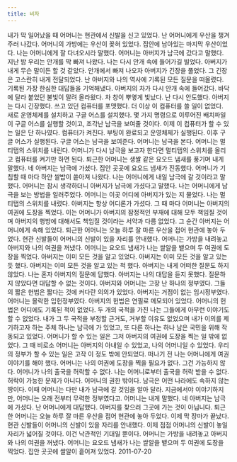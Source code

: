 ```yaml
---
title: 비자
---
```

내가 막 일어났을 때 어머니는 현관에서 신발을 신고 있었다. 난 어머니에게 우산을 챙겨주러 나갔다. 어머니의 가방에는 우산이 꽂혀 있었다. 집안에 남아있는 마지막 우산이었다.
나는 어머니에게 잘 다녀오시라 말했다. 어머니는 아버지가 남극에 갔다고 말했다.
지난 밤 우리는 안개를 막 빠져 나왔다. 나는 다시 안개 속에 들어가길 빌었다. 아버지가 내게 무슨 말이든 할 것 같았다. 안개에서 빠져 나오자 아버지가 긴장을 풀었다. 그 긴장은 고스란히 내게 전달되었다. 난 아버지와 나의 역사에 기록된 모든 질문을 떠올렸다. 기록된 가장 한심한 대답들을 기억해냈다. 아버지의 차가 다시 안개 속에 들어갔다. 바닥에 달라 붙었던 불빛이 말려 올라왔다. 차 창이 뿌옇게 빛났다. 난 다시 안도했다. 아버지는 다시 긴장했다.
쓰고 있던 컴퓨터를 포맷했다. 더 이상 이 컴퓨터를 쓸 일이 없었다. 새로 운영체제를 설치하고 구글 어스를 설치했다. 몇 가지 명령으로 이루어진 배치파일이 구글 어스를 실행할 것이고, 조각난 남극을 보여줄 것이다.
이제 이 컴퓨터가 할 수 있는 일은 단 하나였다. 컴퓨터가 켜진다. 부팅이 완료되고 운영체제가 실행된다. 이후 구글 어스가 실행된다. 구글 어스는 남극을 보여준다. 어머니는 남극을 본다. 어머니는 멀티탭의 스위치를 내린다. 어머니가 다시 남극을 보고자 한다면 멀티탭의 스위치를 올리고 컴퓨터를 켜기만 하면 된다.
퇴근한 어머니는 생쌀 같은 요오드 냄새를 풍기며 내게 말했다. 네 아버지는 남극에 가셨다. 집안 곳곳에 요오드 냄새가 진동했다. 어머니가 기침할 때 마다 하얀 쌀밥이 쏟아져 나왔다.
나는 어머니에게 내일 남극에 갈 것이라고 말했다. 어머니는 잠시 생각하더니 아버지가 남극에 가셨다고 말했다. 나는 어머니에게 남극을 보는 방법을 일러주었다. 어머니는 이곳 어디에 아버지가 있는 지 물었다. 나는 멀티탭의 스위치를 내렸다.
아버지는 항상 어디론가 가셨다. 그 때 마다 어머니는 아버지의 여권에 도장을 찍었다. 이는 어머니가 아버지의 잠정적인 부재에 대해 모두 책임질 것이며 아버지의 행방에 대해서도 책임질 것이라는 서약과 다름 없었다. 그 순간 아버지는 어머니에게 속해 있었다.
퇴근한 어머니는 오늘 하루 잘 마른 우산을 접어 현관에 놓아 두었다. 현관 신발들이 어머니의 신발이 있을 자리를 안내했다. 어머니는 가방을 내려놓고 아버지와 나의 여권을 꺼냈다. 어머니는 요오드 냄새가 나는 쌀알을 뱉으며 두 여권에 도장을 찍었다.
아버지는 이미 모든 것을 알고 있었다. 아버지는 이미 모든 것을 알고 있는 듯 했다. 아버지는 이미 모든 것을 알고 있는 척 했다. 아버지는 내게 어떠한 질문도 하지 않았다. 나는 혼자 아버지의 질문에 답했다. 아버지는 나의 대답을 듣지 못했다. 질문하지 않았다면 대답할 수 없는 것이다.
아버지와 어머니는 고장 난 하나의 정부였다. 그들의 짧은 헌법은 짧다는 것에 커다란 의의가 있었다. 아버지는 거점이 없는 임시정부였다. 어머니는 몰락한 입헌정부였다. 아버지의 헌법은 연필로 메모되어 있었다. 어머니의 헌법은 어디에도 기록된 적이 없었다. 두 개의 국적을 가진 나는 그들에게 아무런 이야기도 할 수 없었다. 내가 그 두 국적을 부정할 근거도, 거부할 이유도 없었으며 내가 이의를 제기하고자 하는 주체 하나는 남극에 가 있었고, 또 다른 하나는 하나 남은 국민을 위해 작동되고 있었다.
어머니가 할 수 있는 일은 그저 아버지의 여권에 도장을 찍는 일 밖에 없었다. 그 때 비로소 어머니는 아버지의 아내일 수 있었고, 나의 어머니일 수 있었다. 우리의 정부가 할 수 있는 일은 고작 이 정도 밖에 안되었다.
떠나기 전 나는 어머니에게 여권 이야기를 해야 했다. 어머니는 나의 여권에 도장을 찍을 필요가 없다. 그건 가능하지 않다. 어머니가 나의 출국을 허락할 수 없다. 나는 어머니로부터 출국을 허락 받을 수 없다. 허락이 가능한 문제가 아니다. 어머니의 권한 밖이다. 남극은 어떤 나라에도 속하지 않는 땅이다. 이때 어머니는 다만 내가 남극에 갈 것임을 알아 달라. 지금에서야 이야기하지만, 어머니는 오래 전부터 무력한 정부였다고.
어머니는 내게 말했다. 네 아버지는 남극에 가셨다. 난 어머니에게 대답했다. 아버지를 찾으러 그곳에 가는 것이 아닙니다.
퇴근한 어머니는 오늘 하루 잘 마른 우산을 접어 현관에 놓아 두었다. 이제 막 장마가 끝났다. 현관 신발들이 어머니의 신발이 있을 자리를 안내했다. 이제 점점 어머니의 신발이 놓일 자리가 넓어질 것이다. 이건 낙관적인 기대일 뿐이다. 어머니는 가방을 내려놓고 아버지와 나의 여권을 꺼냈다. 어머니는 요오드 냄새가 나는 쌀알을 뱉으며 두 여권에 도장을 찍었다. 집안 곳곳에 쌀알이 흩어져 있었다.
2011-07-20
